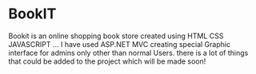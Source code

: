 # BookIT
Bookit is an online shopping book store created using HTML CSS JAVASCRIPT ... 
I have used ASP.NET MVC creating special Graphic interface for admins only other than normal Users. 
there is a lot of things that could be added to the project which will be made soon!

